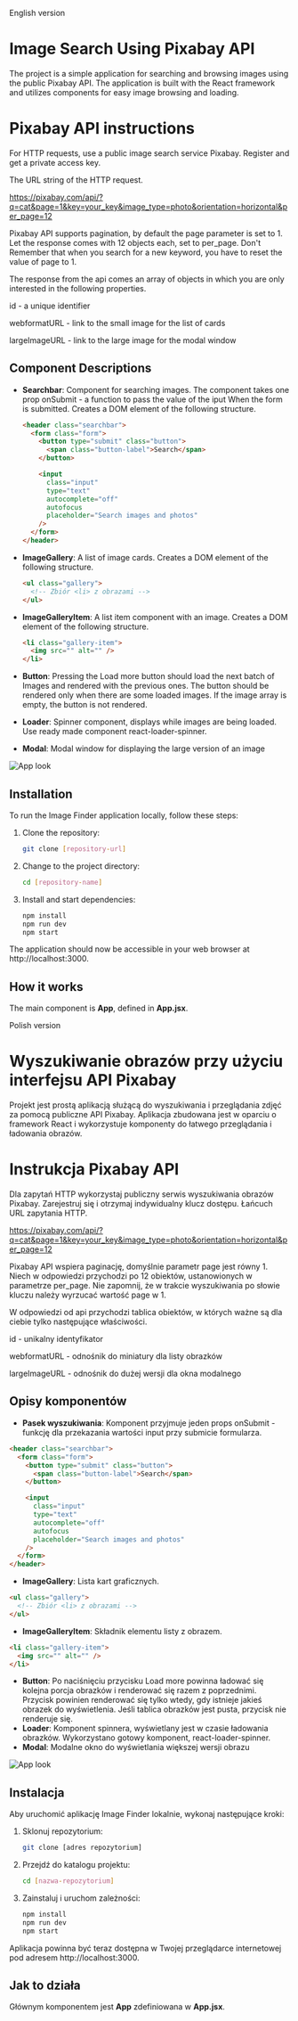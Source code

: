 English version

# Image Search Using Pixabay API

The project is a simple application for searching and browsing images using the
public Pixabay API. The application is built with the React framework and
utilizes components for easy image browsing and loading.

# Pixabay API instructions

For HTTP requests, use a public image search service Pixabay. Register and get a
private access key.

The URL string of the HTTP request.

https://pixabay.com/api/?q=cat&page=1&key=your_key&image_type=photo&orientation=horizontal&per_page=12

Pixabay API supports pagination, by default the page parameter is set to 1. Let
the response comes with 12 objects each, set to per_page. Don't Remember that
when you search for a new keyword, you have to reset the value of page to 1.

The response from the api comes an array of objects in which you are only
interested in the following properties.

id - a unique identifier

webformatURL - link to the small image for the list of cards

largeImageURL - link to the large image for the modal window

## Component Descriptions

- **Searchbar**: Component for searching images. The component takes one prop
  onSubmit - a function to pass the value of the iput When the form is
  submitted. Creates a DOM element of the following structure.

  ```html
  <header class="searchbar">
    <form class="form">
      <button type="submit" class="button">
        <span class="button-label">Search</span>
      </button>

      <input
        class="input"
        type="text"
        autocomplete="off"
        autofocus
        placeholder="Search images and photos"
      />
    </form>
  </header>
  ```

- **ImageGallery**: A list of image cards. Creates a DOM element of the
  following structure.
  ```html
  <ul class="gallery">
    <!-- Zbiór <li> z obrazami -->
  </ul>
  ```
- **ImageGalleryItem**: A list item component with an image. Creates a DOM
  element of the following structure.
  ```html
  <li class="gallery-item">
    <img src="" alt="" />
  </li>
  ```
- **Button**: Pressing the Load more button should load the next batch of Images
  and rendered with the previous ones. The button should be rendered only when
  there are some loaded images. If the image array is empty, the button is not
  rendered.
- **Loader**: Spinner component, displays while images are being loaded. Use
  ready made component react-loader-spinner.
- **Modal**: Modal window for displaying the large version of an image

![App look](./assets/project_image_finder_pixabay.png)

## Installation

To run the Image Finder application locally, follow these steps:

1. Clone the repository:

   ```bash
   git clone [repository-url]
   ```

2. Change to the project directory:

   ```bash
   cd [repository-name]

   ```

3. Install and start dependencies:
   ```bash
   npm install
   npm run dev
   npm start
   ```

The application should now be accessible in your web browser at
http://localhost:3000.

## How it works

The main component is **App**, defined in **App.jsx**.

Polish version

# Wyszukiwanie obrazów przy użyciu interfejsu API Pixabay

Projekt jest prostą aplikacją służącą do wyszukiwania i przeglądania zdjęć za
pomocą publiczne API Pixabay. Aplikacja zbudowana jest w oparciu o framework
React i wykorzystuje komponenty do łatwego przeglądania i ładowania obrazów.

# Instrukcja Pixabay API

Dla zapytań HTTP wykorzystaj publiczny serwis wyszukiwania obrazów Pixabay.
Zarejestruj się i otrzymaj indywidualny klucz dostępu. Łańcuch URL zapytania
HTTP.

https://pixabay.com/api/?q=cat&page=1&key=your_key&image_type=photo&orientation=horizontal&per_page=12

Pixabay API wspiera paginację, domyślnie parametr page jest równy 1. Niech w
odpowiedzi przychodzi po 12 obiektów, ustanowionych w parametrze per_page. Nie
zapomnij, że w trakcie wyszukiwania po słowie kluczu należy wyrzucać wartość
page w 1.

W odpowiedzi od api przychodzi tablica obiektów, w których ważne są dla ciebie
tylko następujące właściwości.

id - unikalny identyfikator

webformatURL - odnośnik do miniatury dla listy obrazków

largeImageURL - odnośnik do dużej wersji dla okna modalnego

## Opisy komponentów

- **Pasek wyszukiwania**: Komponent przyjmuje jeden props onSubmit - funkcję dla
  przekazania wartości input przy submicie formularza.

```html
<header class="searchbar">
  <form class="form">
    <button type="submit" class="button">
      <span class="button-label">Search</span>
    </button>

    <input
      class="input"
      type="text"
      autocomplete="off"
      autofocus
      placeholder="Search images and photos"
    />
  </form>
</header>
```

- **ImageGallery**: Lista kart graficznych.

```html
<ul class="gallery">
  <!-- Zbiór <li> z obrazami -->
</ul>
```

- **ImageGalleryItem**: Składnik elementu listy z obrazem.

```html
<li class="gallery-item">
  <img src="" alt="" />
</li>
```

- **Button**: Po naciśnięciu przycisku Load more powinna ładować się kolejna
  porcja obrazków i renderować się razem z poprzednimi. Przycisk powinien
  renderować się tylko wtedy, gdy istnieje jakieś obrazek do wyświetlenia. Jeśli
  tablica obrazków jest pusta, przycisk nie renderuje się.
- **Loader**: Komponent spinnera, wyświetlany jest w czasie ładowania obrazków.
  Wykorzystano gotowy komponent, react-loader-spinner.
- **Modal**: Modalne okno do wyświetlania większej wersji obrazu

![App look](./assets/project_image_finder_pixabay.png)

## Instalacja

Aby uruchomić aplikację Image Finder lokalnie, wykonaj następujące kroki:

1. Sklonuj repozytorium:

   ```bash
   git clone [adres repozytorium]
   ```

2. Przejdź do katalogu projektu:

   ```bash
   cd [nazwa-repozytorium]
   ```

3. Zainstaluj i uruchom zależności:
   ```bash
   npm install
   npm run dev
   npm start
   ```

Aplikacja powinna być teraz dostępna w Twojej przeglądarce internetowej pod
adresem http://localhost:3000.

## Jak to działa

Głównym komponentem jest **App** zdefiniowana w **App.jsx**.
